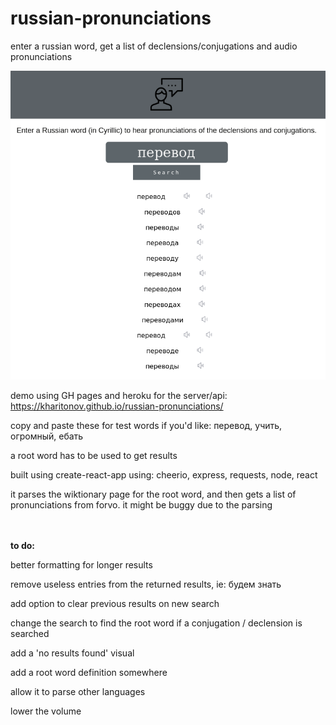 # russian-pronunciations
enter a russian word, get a list of declensions/conjugations and audio pronunciations

![alt text](https://github.com/kharitonov/russian-pronunciations/blob/master/screenshot.png)

demo using GH pages and heroku for the server/api: https://kharitonov.github.io/russian-pronunciations/

copy and paste these for test words if you'd like: перевод, учить, огромный, ебать

a root word has to be used to get results

built using create-react-app 
using: cheerio, express, requests, node, react


it parses the wiktionary page for the root word, and then gets a list of pronunciations from forvo. it might be buggy due to the parsing




<br/><br/>
<b>to do:</b>

better formatting for longer results

remove useless entries from the returned results, ie: будем знать 

add option to clear previous results on new search

change the search to find the root word if a conjugation / declension is searched

add a 'no results found' visual

add a root word definition somewhere

allow it to parse other languages

lower the volume